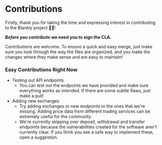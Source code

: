 # Contributions
Firstly, thank you for taking the time and expressing interest in contributing to the Blankly project 🎉🎉!

***Before you contribute* we need you to sign the CLA.**

Contributions are welcome. To ensure a quick and easy merge, just make sure you look through the way the files are 
organized, and you make the changes where they make sense and are easy to maintain!


### Easy Contributions Right Now
- Testing out API endpoints
    - You can test out the endpoints we have provided and make sure everything works as intended. If there are some 
    subtle flaws, just make a pull!
- Adding new exchanges
    - Try adding exchanges or new endpoints to the ones that we're missing. Adding price data from different trading
      services can be extremely useful for the community.
    - We're currently skipping over deposit, withdrawal and transfer endpoints because the vulnerabilities created 
    for the software aren't currently clear. If you think you see a safe way to implement these, open a suggestion.
      
